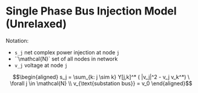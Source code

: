 
# Single Phase Bus Injection Model (Unrelaxed)

Notation:
- ``s_j`` net complex power injection at node ``j``
- ``\\mathcal{N}` set of all nodes in network
- ``v_j`` voltage at node ``j``

```math
\begin{aligned}
s_j = \sum_{k: j \sim k} Y[j,k]^* ( |v_j|^2 - v_j v_k^*) \ \forall j \in \mathcal{N} \\
v_{\text{substation bus}} = v_0
\end{aligned}
```
